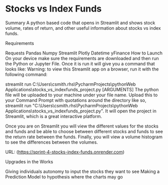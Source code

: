 # Stocks vs Index Funds
Summary A python based code that opens in Streamlit and shows stock volume, rates of return, and other useful information about stocks vs index funds.

Requirements

Requests
Pandas
Numpy
Streamlit
Plotly
Datetime
yFinance
How to Launch On your device make sure the requirements are downloaded and then run the Python or Jupyter File. Once it is run it will give you a command that looks like: Warning: to view this Streamlit app on a browser, run it with the following command:

streamlit run C:\Users\csmith.rhs\PycharmProjects\pythonWeb Applications\stocks_vs_indexfunds_project.py [ARGUMENTS]
The python file will be uploaded to your machine under your file name. Upload this to your Command Prompt with quotations around the directory like so, streamlit run "C:\Users\csmith.rhs\PycharmProjects\pythonWeb Applications\stocks_vs_indexfunds_project.py". It will open the project in Streamlit, which is a great interactive platform.

Once you are on Streamlit you will view the different values for the stocks and funds and be able to choose between different stocks and funds to see the return rate between the funds. Finally, you will view a volume histogram to see the differences between the volumes.

URL: (https://sprint-4-stocks-index-funds.onrender.com)

Upgrades in the Works

Giving individuals autonomy to input the stocks they want to see
Making a Prediction Model to hypothesis where the charts may go
